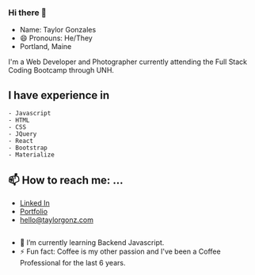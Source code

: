 ### Hi there 👋
- Name: Taylor Gonzales
- 😄 Pronouns: He/They
- Portland, Maine

I'm a Web Developer and Photographer currently attending the Full Stack Coding Bootcamp through UNH. 

## I have experience in
```
- Javascript
- HTML
- CSS
- JQuery
- React
- Bootstrap
- Materialize
```

## 📫 How to reach me: ...
- [Linked In](https://www.linkedin.com/in/taylorgonz/)
- [Portfolio](https://taylorgonz.com/)
- hello@taylorgonz.com

##

- 🌱 I’m currently learning Backend Javascript.
- ⚡ Fun fact: Coffee is my other passion and I've been a Coffee Professional for the last 6 years.
